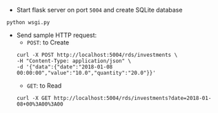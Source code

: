 - Start flask server on port `5004` and create SQLite database
```shell
python wsgi.py
```
- Send sample HTTP request:
  - `POST`: to Create
  ```shell
  curl -X POST http://localhost:5004/rds/investments \
  -H "Content-Type: application/json" \
  -d '{"data":{"date":"2018-01-08 00:00:00","value":"10.0","quantity":"20.0"}}' 
  ```
  - `GET`: to Read
  ```shell
  curl -X GET http://localhost:5004/rds/investments?date=2018-01-08+00%3A00%3A00
  ```